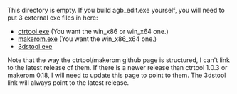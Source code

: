 This directory is empty. If you build agb_edit.exe yourself, you will need to put 3 external exe files in here:

 * [ctrtool.exe](https://github.com/3DSGuy/Project_CTR/releases/tag/ctrtool-v1.0.3) (You want the win_x86 or win_x64 one.)
 * [makerom.exe](https://github.com/3DSGuy/Project_CTR/releases/tag/makerom-v0.18) (You want the win_x86_x64 one.)
 * [3dstool.exe](https://github.com/dnasdw/3dstool/releases/latest)


 Note that the way the ctrtool/makerom github page is structured, I can't link to the latest release of them. If there is a newer release than ctrtool 1.0.3 or makerom 0.18, I will need to update this page to point to them. The 3dstool link will always point to the latest release.
